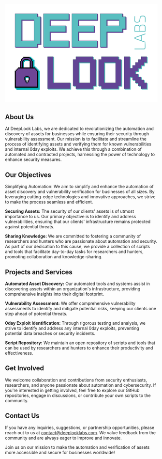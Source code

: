 # <p align="center" width="100px" heigth="100px">![](logo.png)</p>

## About Us
At DeepLook Labs, we are dedicated to revolutionizing the automation and discovery of assets for businesses while ensuring their security through vulnerability assessment. Our mission is to facilitate and streamline the process of identifying assets and verifying them for known vulnerabilities and internal 0day exploits. We achieve this through a combination of automated and contracted projects, harnessing the power of technology to enhance security measures.

## Our Objectives
Simplifying Automation: We aim to simplify and enhance the automation of asset discovery and vulnerability verification for businesses of all sizes. By leveraging cutting-edge technologies and innovative approaches, we strive to make the process seamless and efficient.

**Securing Assets:** The security of our clients' assets is of utmost importance to us. Our primary objective is to identify and address vulnerabilities, ensuring that our clients' infrastructure remains protected against potential threats.

**Sharing Knowledge:** We are committed to fostering a community of researchers and hunters who are passionate about automation and security. As part of our dedication to this cause, we provide a collection of scripts and tools that facilitate day-to-day tasks for researchers and hunters, promoting collaboration and knowledge-sharing.

## Projects and Services
**Automated Asset Discovery:** Our automated tools and systems assist in discovering assets within an organization's infrastructure, providing comprehensive insights into their digital footprint.

**Vulnerability Assessment:** We offer comprehensive vulnerability assessments to identify and mitigate potential risks, keeping our clients one step ahead of potential threats.

**0day Exploit Identification:** Through rigorous testing and analysis, we strive to identify and address any internal 0day exploits, preventing potential data breaches or security incidents.

**Script Repository:** We maintain an open repository of scripts and tools that can be used by researchers and hunters to enhance their productivity and effectiveness.

## Get Involved
We welcome collaboration and contributions from security enthusiasts, researchers, and anyone passionate about automation and cybersecurity. If you're interested in getting involved, feel free to explore our GitHub repositories, engage in discussions, or contribute your own scripts to the community.

## Contact Us
If you have any inquiries, suggestions, or partnership opportunities, please reach out to us at [contact@deeplooklabs.com](mailto:contact@deeplooklabs.com). We value feedback from the community and are always eager to improve and innovate.

Join us on our mission to make the automation and verification of assets more accessible and secure for businesses worldwide!

